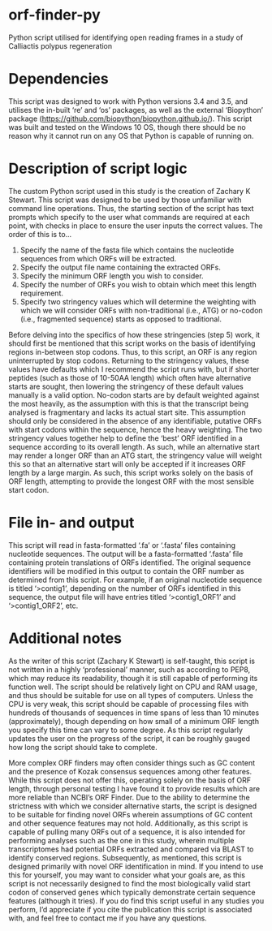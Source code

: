 # orf-finder-py
Python script utilised for identifying open reading frames in a study of Calliactis polypus regeneration

# Dependencies
This script was designed to work with Python versions 3.4 and 3.5, and utilises the in-built ‘re’ and ‘os’ packages, as well as the external ‘Biopython’ package (https://github.com/biopython/biopython.github.io/). This script was built and tested on the Windows 10 OS, though there should be no reason why it cannot run on any OS that Python is capable of running on.

# Description of script logic
The custom Python script used in this study is the creation of Zachary K Stewart. This script was designed to be used by those unfamiliar with command line operations. Thus, the starting section of the script has text prompts which specify to the user what commands are required at each point, with checks in place to ensure the user inputs the correct values. The order of this is to...

1. Specify the name of the fasta file which contains the nucleotide sequences from which ORFs will be extracted.
2. Specify the output file name containing the extracted ORFs.
3. Specify the minimum ORF length you wish to consider. 
4. Specify the number of ORFs you wish to obtain which meet this length requirement.
5. Specify two stringency values which will determine the weighting with which we will consider ORFs with non-traditional (i.e., ATG) or no-codon (i.e., fragmented sequence) starts as opposed to traditional. 

Before delving into the specifics of how these stringencies (step 5) work, it should first be mentioned that this script works on the basis of identifying regions in-between stop codons. Thus, to this script, an ORF is any region uninterrupted by stop codons. Returning to the stringency values, these values have defaults which I recommend the script runs with, but if shorter peptides (such as those of 10-50AA length) which often have alternative starts are sought, then lowering the stringency of these default values manually is a valid option. No-codon starts are by default weighted against the most heavily, as the assumption with this is that the transcript being analysed is fragmentary and lacks its actual start site. This assumption should only be considered in the absence of any identifiable, putative ORFs with start codons within the sequence, hence the heavy weighting. The two stringency values together help to define the ‘best’ ORF identified in a sequence according to its overall length. As such, while an alternative start may render a longer ORF than an ATG start, the stringency value will weight this so that an alternative start will only be accepted if it increases ORF length by a large margin. As such, this script works solely on the basis of ORF length, attempting to provide the longest ORF with the most sensible start codon.

# File in- and output
This script will read in fasta-formatted ‘.fa’ or ‘.fasta’ files containing nucleotide sequences. The output will be a fasta-formatted ‘.fasta’ file containing protein translations of ORFs identified. The original sequence identifiers will be modified in this output to contain the ORF number as determined from this script. For example, if an original nucleotide sequence is titled ‘>contig1’, depending on the number of ORFs identified in this sequence, the output file will have entries titled ‘>contig1_ORF1’ and ‘>contig1_ORF2’, etc.

# Additional notes
As the writer of this script (Zachary K Stewart) is self-taught, this script is not written in a highly ‘professional’ manner, such as according to PEP8, which may reduce its readability, though it is still capable of performing its function well. The script should be relatively light on CPU and RAM usage, and thus should be suitable for use on all types of computers. Unless the CPU is very weak, this script should be capable of processing files with hundreds of thousands of sequences in time spans of less than 10 minutes (approximately), though depending on how small of a minimum ORF length you specify this time can vary to some degree. As this script regularly updates the user on the progress of the script, it can be roughly gauged how long the script should take to complete.

More complex ORF finders may often consider things such as GC content and the presence of Kozak consensus sequences among other features. While this script does not offer this, operating solely on the basis of ORF length, through personal testing I have found it to provide results which are more reliable than NCBI’s ORF Finder. Due to the ability to determine the strictness with which we consider alternative starts, the script is designed to be suitable for finding novel ORFs wherein assumptions of GC content and other sequence features may not hold. Additionally, as this script is capable of pulling many ORFs out of a sequence, it is also intended for performing analyses such as the one in this study, wherein multiple transcriptomes had potential ORFs extracted and compared via BLAST to identify conserved regions. Subsequently, as mentioned, this script is designed primarily with novel ORF identification in mind. If you intend to use this for yourself, you may want to consider what your goals are, as this script is not necessarily designed to find the most biologically valid start codon of conserved genes which typically demonstrate certain sequence features (although it tries). If you do find this script useful in any studies you perform, I’d appreciate if you cite the publication this script is associated with, and feel free to contact me if you have any questions.
